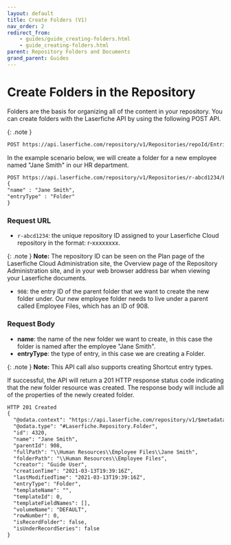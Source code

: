```yaml
---
layout: default
title: Create Folders (V1)
nav_order: 2
redirect_from:
    - guides/guide_creating-folders.html
    - guide_creating-folders.html
parent: Repository Folders and Documents
grand_parent: Guides
---
```

<!--© 2024 Laserfiche.
See LICENSE-DOCUMENTATION and LICENSE-CODE in the project root for license information.-->

# Create Folders in the Repository

Folders are the basis for organizing all of the content in your repository. You can create folders with the Laserfiche API by using the following POST API.

{: .note }
```xml
POST https://api.laserfiche.com/repository/v1/Repositories/repoId/Entries/entryId/Laserfiche.Repository.Folder/children
```

In the example scenario below, we will create a folder for a new employee named "Jane Smith" in our HR department.

```xml
POST https://api.laserfiche.com/repository/v1/Repositories/r-abcd1234/Entries/908/Laserfiche.Repository.Folder/children
{
"name" : "Jane Smith",
"entryType" : "Folder"
}
```

### Request URL

- `r-abcd1234`: the unique repository ID assigned to your Laserfiche Cloud repository in the format: r-xxxxxxxx.

{: .note }
**Note:** The repository ID can be seen on the Plan page of the Laserfiche Cloud Administration site, the Overview page of the Repository Administration site, and in your web browser address bar when viewing your Laserfiche documents.

- `908`: the entry ID of the parent folder that we want to create the new folder under. Our new employee folder needs to live under a parent called Employee Files, which has an ID of 908.

### Request Body

- **name**: the name of the new folder we want to create, in this case the folder is named after the employee "Jane Smith".
- **entryType**: the type of entry, in this case we are creating a Folder.

{: .note }
**Note:** This API call also supports creating Shortcut entry types.


If successful, the API will return a 201 HTTP response status code indicating that the new folder resource was created. The response body will include all of the properties of the newly created folder.

```xml
HTTP 201 Created
{
  "@odata.context": "https://api.laserfiche.com/repository/v1/$metadata#Collection(Laserfiche.Repository.Entry)",
  "@odata.type": "#Laserfiche.Repository.Folder",
  "id": 4320,
  "name": "Jane Smith",
  "parentId": 908,
  "fullPath": "\\Human Resources\\Employee Files\\Jane Smith",
  "folderPath": "\\Human Resources\\Employee Files",
  "creator": "Guide User",
  "creationTime": "2021-03-13T19:39:16Z",
  "lastModifiedTime": "2021-03-13T19:39:16Z",
  "entryType": "Folder",
  "templateName": "",
  "templateId": 0,
  "templateFieldNames": [],
  "volumeName": "DEFAULT",
  "rowNumber": 0,
  "isRecordFolder": false,
  "isUnderRecordSeries": false
}
```
